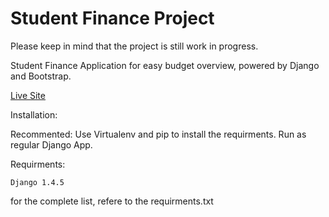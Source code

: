 Student Finance Project
=====================

Please keep in mind that the project is still work in progress. 

Student Finance Application for easy budget overview, powered by Django and Bootstrap. 


[Live Site](http://studget.eu01.aws.af.cm/)


Installation:

Recommented: Use Virtualenv and pip to install the requirments. Run as regular Django App. 

Requirments:

	Django 1.4.5

for the complete list, refere to the requirments.txt

